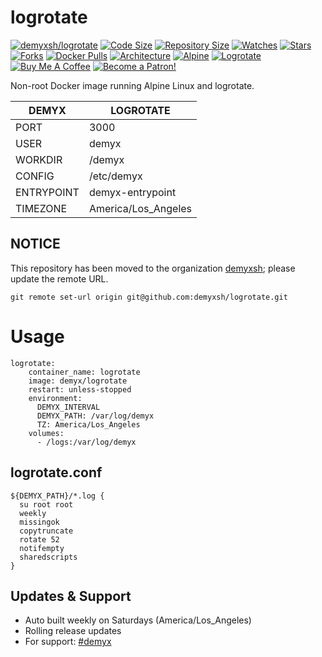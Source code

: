 # logrotate
[![demyxsh/logrotate](https://github.com/demyxsh/logrotate/actions/workflows/main.yml/badge.svg)](https://github.com/demyxsh/logrotate/actions/workflows/main.yml)
[![Code Size](https://img.shields.io/github/languages/code-size/demyxsh/logrotate?style=flat&color=blue)](https://github.com/demyxsh/logrotate)
[![Repository Size](https://img.shields.io/github/repo-size/demyxsh/logrotate?style=flat&color=blue)](https://github.com/demyxsh/logrotate)
[![Watches](https://img.shields.io/github/watchers/demyxsh/logrotate?style=flat&color=blue)](https://github.com/demyxsh/logrotate)
[![Stars](https://img.shields.io/github/stars/demyxsh/logrotate?style=flat&color=blue)](https://github.com/demyxsh/logrotate)
[![Forks](https://img.shields.io/github/forks/demyxsh/logrotate?style=flat&color=blue)](https://github.com/demyxsh/logrotate)
[![Docker Pulls](https://img.shields.io/docker/pulls/demyx/logrotate?style=flat&color=blue)](https://hub.docker.com/r/demyx/logrotate)
[![Architecture](https://img.shields.io/badge/linux-amd64-important?style=flat&color=blue)](https://hub.docker.com/r/demyx/logrotate)
[![Alpine](https://img.shields.io/badge/dynamic/json?url=https://github.com/demyxsh/logrotate/raw/master/version.json&label=alpine&query=$.alpine&color=blue)](https://hub.docker.com/r/demyx/logrotate)
[![Logrotate](https://img.shields.io/badge/dynamic/json?url=https://github.com/demyxsh/logrotate/raw/master/version.json&label=logrotate&query=$.logrotate&color=blue)](https://hub.docker.com/r/demyx/logrotate)
[![Buy Me A Coffee](https://img.shields.io/badge/buy_me_coffee-$5-informational?style=flat&color=blue)](https://www.buymeacoffee.com/VXqkQK5tb)
[![Become a Patron!](https://img.shields.io/badge/become%20a%20patron-$5-informational?style=flat&color=blue)](https://www.patreon.com/bePatron?u=23406156)

Non-root Docker image running Alpine Linux and logrotate.

DEMYX | LOGROTATE
--- | ---
PORT | 3000
USER | demyx
WORKDIR | /demyx
CONFIG | /etc/demyx
ENTRYPOINT | demyx-entrypoint
TIMEZONE | America/Los_Angeles

## NOTICE
This repository has been moved to the organization [demyxsh](https://github.com/demyxsh); please update the remote URL.
```
git remote set-url origin git@github.com:demyxsh/logrotate.git
```

# Usage
```
logrotate:
    container_name: logrotate
    image: demyx/logrotate
    restart: unless-stopped
    environment:
      DEMYX_INTERVAL
      DEMYX_PATH: /var/log/demyx
      TZ: America/Los_Angeles
    volumes:
      - /logs:/var/log/demyx
```

## logrotate.conf
```
${DEMYX_PATH}/*.log {
  su root root
  weekly
  missingok
  copytruncate
  rotate 52
  notifempty
  sharedscripts
}
```

## Updates & Support
* Auto built weekly on Saturdays (America/Los_Angeles)
* Rolling release updates
* For support: [#demyx](https://web.libera.chat/?channel=#demyx)
